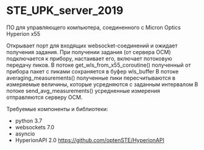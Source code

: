 # STE_UPK_server_2019
ПО для управляющего компьютера, соединенного с Micron Optics Hyperion x55

Открывает порт для входящих websocket-соединений и ожидает получения задания. 
При получении задания (от сервера ОСМ) подключается к прибору, настаивает его, включает потоковую передачу пиков.
В потоке get_wls_from_x55_coroutine() полученный от прибора пакет с пиками сохраняется в буфер wls_buffer
В потоке averaging_measurements() полученные пики пересчитываются в измеряемые величины, которые усредняются с заданным интервалом
В потоке send_avg_measurements() усредненные измерения отправляются серверу ОСМ.


Требуемые компоненты и библиотеки:
- python 3.7
- websockets 7.0
- asyncio
- HyperionAPI 2.0 https://github.com/optenSTE/HyperionAPI
